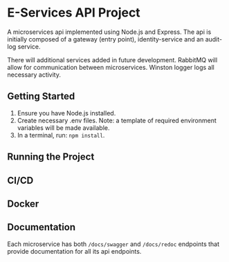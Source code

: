 # E-Services API Project

A microservices api implemented using Node.js and Express. The api is initially composed of a gateway (entry point), identity-service and an audit-log service.

There will additional services added in future development. RabbitMQ will allow for communication between microservices. Winston logger logs all necessary activity. 

## Getting Started

1. Ensure you have Node.js installed.
2. Create necessary .env files. Note: a template of required environment variables will be made available.
3. In a terminal, run: `npm install`.

## Running the Project

## CI/CD

## Docker

## Documentation

Each microservice has both `/docs/swagger` and `/docs/redoc` endpoints that provide documentation for all its api endpoints.
